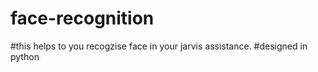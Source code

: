 # face-recognition
#this helps to you recogzise face in your jarvis assistance.
#designed in python

